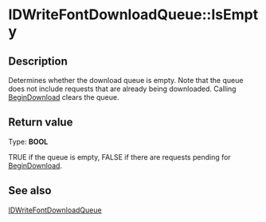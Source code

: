 # IDWriteFontDownloadQueue::IsEmpty

## Description

Determines whether the download queue is empty. Note that the queue does not
include requests that are already being downloaded. Calling [BeginDownload](https://learn.microsoft.com/windows/win32/api/dwrite_3/nf-dwrite_3-idwritefontdownloadqueue-begindownload) clears the queue.

## Return value

Type: **BOOL**

TRUE if the queue is empty, FALSE if there are requests pending for [BeginDownload](https://learn.microsoft.com/windows/win32/api/dwrite_3/nf-dwrite_3-idwritefontdownloadqueue-begindownload).

## See also

[IDWriteFontDownloadQueue](https://learn.microsoft.com/windows/win32/api/dwrite_3/nn-dwrite_3-idwritefontdownloadqueue)